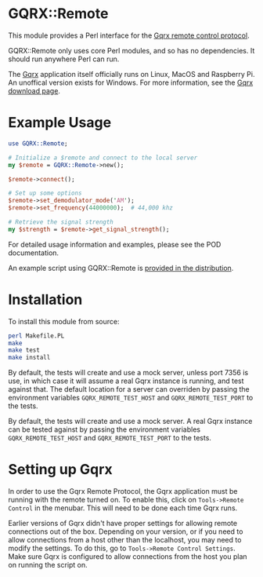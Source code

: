# GQRX::Remote

This module provides a Perl interface for the [Gqrx remote control protocol](http://gqrx.dk/doc/remote-control).

GQRX::Remote only uses core Perl modules, and so has no dependencies. It should run anywhere Perl can run.

The [Gqrx](http://gqrx.dk/) application itself officially runs on Linux, MacOS and Raspberry Pi. An unoffical version exists for Windows. For more information, see the [Gqrx download page](http://gqrx.dk/download).


# Example Usage

```perl
use GQRX::Remote;

# Initialize a $remote and connect to the local server
my $remote = GQRX::Remote->new();

$remote->connect();

# Set up some options
$remote->set_demodulator_mode('AM');
$remote->set_frequency(44000000);  # 44,000 khz

# Retrieve the signal strength
my $strength = $remote->get_signal_strength();
```

For detailed usage information and examples, please see the POD documentation.

An example script using GQRX::Remote is [provided in the distribution](https://github.com/DougHaber/gqrx-remote/tree/master/example/).


# Installation

To install this module from source:

```bash
perl Makefile.PL
make
make test
make install
```

By default, the tests will create and use a mock server, unless port 7356 is use, in which case it will assume a real Gqrx instance is running, and test against that.  The default location for a server can overriden by passing the environment variables `GQRX_REMOTE_TEST_HOST` and `GQRX_REMOTE_TEST_PORT` to the tests.

By default, the tests will create and use a mock server. A real Gqrx instance can be tested against by passing the environment variables `GQRX_REMOTE_TEST_HOST` and `GQRX_REMOTE_TEST_PORT` to the tests.


# Setting up Gqrx

In order to use the Gqrx Remote Protocol, the Gqrx application must be running with the remote turned on. To enable this, click on `Tools->Remote Control` in the menubar. This will need to be done each time Gqrx runs.

Earlier versions of Gqrx didn't have proper settings for allowing remote connections out of the box. Depending on your version, or if you need to allow connections from a host other than the localhost, you may need to modify the settings. To do this, go to `Tools->Remote Control Settings`. Make sure Gqrx is configured to allow connections from the host you plan on running the script on.
